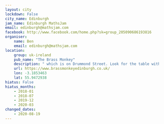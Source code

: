 ```yaml
---
layout: city                                           
lockdown: False
city_name: Edinburgh                                                               
jam_name: Edinburgh MathsJam
email: edinburgh@mathsjam.com
facebook: http://www.facebook.com/home.php?sk=group_205090686193816
organiser:
    name: Ben
    email: edinburgh@mathsjam.com
location:
    group: uk-ireland
    pub_name: "The Brass Monkey"
    description: " which is on Drummond Street. Look for the table with a toy sheep doing a Rubik's cube puzzle"
    url: https://www.brassmonkeyedinburgh.co.uk/
    lon: -3.1853463
    lat: 55.9472938
hiatus: False
hiatus_months:
    - 2018-01
    - 2018-07
    - 2019-12
    - 2020-03
changed_dates:
    - 2020-08-19
---
```

